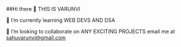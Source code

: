 ##Hi there 👋 THIS IS VARUNVI

🌱 I’m currently learning WEB DEVS AND DSA

🌱 I’m looking to collaborate on ANY EXCITING PROJECTS email me at sahuvarunvi@gmail.com
 
